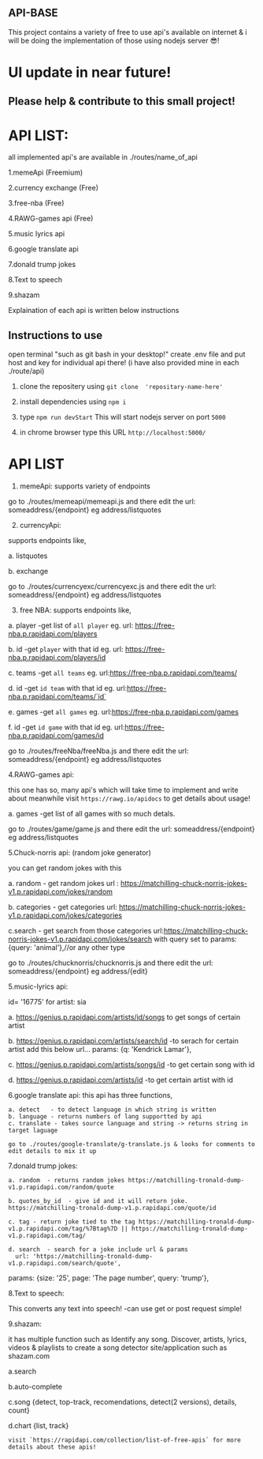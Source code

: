 API-BASE
------------------------

This project contains a variety of free to use api's available on internet & i will be doing the implementation of those using nodejs server 😎!

# UI update in near future!

## Please help & contribute to this small project!

# API LIST:
all implemented api's are available in ./routes/name_of_api

1.memeApi (Freemium) 

2.currency exchange (Free)

3.free-nba (Free)

4.RAWG-games api (Free)

5.music lyrics api

6.google translate api

7.donald trump jokes

8.Text to speech

9.shazam


Explaination of each api is written below instructions



## Instructions to use
open terminal "such as git bash in your desktop!"
create .env file and put host and key for individual api there! (i have also provided mine in each ./route/api)

1.  clone the repositery  using `git clone  'repositary-name-here'` 

2.  install dependencies  using `npm i`

3.  type ` npm run devStart ` This will start nodejs server on port `5000`

4.  in chrome browser type this URL `http://localhost:5000/`



# API LIST


1. memeApi:
  supports variety of endpoints

  go to ./routes/memeapi/memeapi.js and there edit the url:  someaddress/{endpoint} eg address/listquotes


2. currencyApi:

  supports endpoints like,

  a. listquotes

  b. exchange

  go to ./routes/currencyexc/currencyexc.js and there edit the url:  someaddress/{endpoint} eg address/listquotes


3. free NBA:
supports endpoints like,

  a. player  -get list of `all player` eg. url: https://free-nba.p.rapidapi.com/players

  b. id      -get `player` with that id eg. url: https://free-nba.p.rapidapi.com/players/id

  c. teams   -get `all teams` eg. url:https://free-nba.p.rapidapi.com/teams/

  d. id      -get `id team` with that id eg. url:https://free-nba.p.rapidapi.com/teams/`id`

  e. games   -get `all games` eg. url:https://free-nba.p.rapidapi.com/games

  f. id      -get `id game` with that id eg. url:https://free-nba.p.rapidapi.com/games/id

  go to ./routes/freeNba/freeNba.js and there edit the url:  someaddress/{endpoint} eg address/listquotes


4.RAWG-games api:

  this one has so, many api's which will take time to implement and write about
  meanwhile visit `https://rawg.io/apidocs` to get details about usage!

  a. games    -get list of all games with so much detals.

  go to ./routes/game/game.js and there edit the url:  someaddress/{endpoint} eg address/listquotes


5.Chuck-norris api: (random joke generator)

  you can get random jokes with this

  a. random - get random jokes url : https://matchilling-chuck-norris-jokes-v1.p.rapidapi.com/jokes/random

  b. categories - get categories url: https://matchilling-chuck-norris-jokes-v1.p.rapidapi.com/jokes/categories

  c.search - get search from those categories url:https://matchilling-chuck-norris-jokes-v1.p.rapidapi.com/jokes/search with query set to   params: {query: 'animal'},//or any other type


  go to ./routes/chucknorris/chucknorris.js and there edit the url:  someaddress/{endpoint} eg address/{edit}


5.music-lyrics api:

  id= '16775' for artist: sia

  a. https://genius.p.rapidapi.com/artists/id/songs to get songs of certain artist
  
  b. https://genius.p.rapidapi.com/artists/search/id -to serach for certain artist add this below url... params: {q: 'Kendrick Lamar'},
  
  c. https://genius.p.rapidapi.com/artists/songs/id  -to get certain song with id 

  d. https://genius.p.rapidapi.com/artists/id     -to get certain artist with id


6.google translate api:
    this api has three functions,

    a. detect   - to detect language in which string is written
    b. language - returns numbers of lang supportted by api
    c. translate - takes source language and string -> returns string in  target laguage

    go to ./routes/google-translate/g-translate.js & looks for comments to edit details to mix it up


7.donald trump jokes:

    a. random  - returns random jokes https://matchilling-tronald-dump-v1.p.rapidapi.com/random/quote
    
    b. quotes_by_id  - give id and it will return joke. https://matchilling-tronald-dump-v1.p.rapidapi.com/quote/id

    c. tag - return joke tied to the tag https://matchilling-tronald-dump-v1.p.rapidapi.com/tag/%7Btag%7D || https://matchilling-tronald-dump-v1.p.rapidapi.com/tag/

    d. search  - search for a joke include url & params
      url: 'https://matchilling-tronald-dump-v1.p.rapidapi.com/search/quote',
  params: {size: '25', page: 'The page number', query: 'trump'},


8.Text to speech:

  This converts any text into speech!
    -can use get or post request simple! 


9.shazam:

  it has multiple function such as Identify any song. Discover, artists, lyrics, videos & playlists to create a song detector site/application such as shazam.com

  a.search

  b.auto-complete

  c.song {detect, top-track, recomendations, detect(2 versions), details, count}

  d.chart {list, track}

    visit `https://rapidapi.com/collection/list-of-free-apis` for more details about these apis!